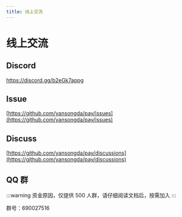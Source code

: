```yaml
---
title: 线上交流
---
```


# 线上交流

## Discord <Badge type="tip" text="推荐" vertical="top" />

https://discord.gg/b2eGk7appg

## Issue <Badge type="tip" text="推荐" vertical="top" />

[https://github.com/yansongda/pay/issues](https://github.com/yansongda/pay/issues)

## Discuss <Badge type="tip" text="推荐" vertical="top" />

[https://github.com/yansongda/pay/discussions](https://github.com/yansongda/pay/discussions)

## QQ 群

:::warning
资金原因，仅提供 500 人群，请仔细阅读文档后，按需加入
:::

群号：690027516
